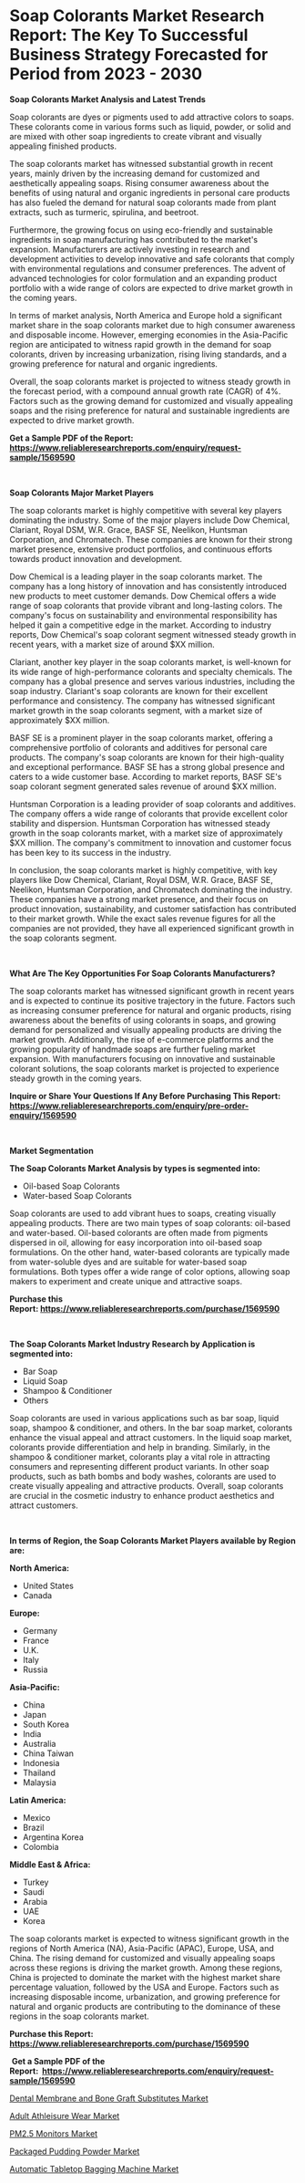 <p><h1>Soap Colorants Market Research Report: The Key To Successful Business Strategy Forecasted for Period from 2023 - 2030</h1></p><p><strong>Soap Colorants Market Analysis and Latest Trends</strong></p>
<p><p>Soap colorants are dyes or pigments used to add attractive colors to soaps. These colorants come in various forms such as liquid, powder, or solid and are mixed with other soap ingredients to create vibrant and visually appealing finished products.</p><p>The soap colorants market has witnessed substantial growth in recent years, mainly driven by the increasing demand for customized and aesthetically appealing soaps. Rising consumer awareness about the benefits of using natural and organic ingredients in personal care products has also fueled the demand for natural soap colorants made from plant extracts, such as turmeric, spirulina, and beetroot.</p><p>Furthermore, the growing focus on using eco-friendly and sustainable ingredients in soap manufacturing has contributed to the market's expansion. Manufacturers are actively investing in research and development activities to develop innovative and safe colorants that comply with environmental regulations and consumer preferences. The advent of advanced technologies for color formulation and an expanding product portfolio with a wide range of colors are expected to drive market growth in the coming years.</p><p>In terms of market analysis, North America and Europe hold a significant market share in the soap colorants market due to high consumer awareness and disposable income. However, emerging economies in the Asia-Pacific region are anticipated to witness rapid growth in the demand for soap colorants, driven by increasing urbanization, rising living standards, and a growing preference for natural and organic ingredients.</p><p>Overall, the soap colorants market is projected to witness steady growth in the forecast period, with a compound annual growth rate (CAGR) of 4%. Factors such as the growing demand for customized and visually appealing soaps and the rising preference for natural and sustainable ingredients are expected to drive market growth.</p></p>
<p><strong>Get a Sample PDF of the Report:&nbsp; <a href="https://www.reliableresearchreports.com/enquiry/request-sample/1569590">https://www.reliableresearchreports.com/enquiry/request-sample/1569590</a></strong></p>
<p>&nbsp;</p>
<p><strong>Soap Colorants Major Market Players</strong></p>
<p><p>The soap colorants market is highly competitive with several key players dominating the industry. Some of the major players include Dow Chemical, Clariant, Royal DSM, W.R. Grace, BASF SE, Neelikon, Huntsman Corporation, and Chromatech. These companies are known for their strong market presence, extensive product portfolios, and continuous efforts towards product innovation and development.</p><p>Dow Chemical is a leading player in the soap colorants market. The company has a long history of innovation and has consistently introduced new products to meet customer demands. Dow Chemical offers a wide range of soap colorants that provide vibrant and long-lasting colors. The company's focus on sustainability and environmental responsibility has helped it gain a competitive edge in the market. According to industry reports, Dow Chemical's soap colorant segment witnessed steady growth in recent years, with a market size of around $XX million.</p><p>Clariant, another key player in the soap colorants market, is well-known for its wide range of high-performance colorants and specialty chemicals. The company has a global presence and serves various industries, including the soap industry. Clariant's soap colorants are known for their excellent performance and consistency. The company has witnessed significant market growth in the soap colorants segment, with a market size of approximately $XX million.</p><p>BASF SE is a prominent player in the soap colorants market, offering a comprehensive portfolio of colorants and additives for personal care products. The company's soap colorants are known for their high-quality and exceptional performance. BASF SE has a strong global presence and caters to a wide customer base. According to market reports, BASF SE's soap colorant segment generated sales revenue of around $XX million.</p><p>Huntsman Corporation is a leading provider of soap colorants and additives. The company offers a wide range of colorants that provide excellent color stability and dispersion. Huntsman Corporation has witnessed steady growth in the soap colorants market, with a market size of approximately $XX million. The company's commitment to innovation and customer focus has been key to its success in the industry.</p><p>In conclusion, the soap colorants market is highly competitive, with key players like Dow Chemical, Clariant, Royal DSM, W.R. Grace, BASF SE, Neelikon, Huntsman Corporation, and Chromatech dominating the industry. These companies have a strong market presence, and their focus on product innovation, sustainability, and customer satisfaction has contributed to their market growth. While the exact sales revenue figures for all the companies are not provided, they have all experienced significant growth in the soap colorants segment.</p></p>
<p>&nbsp;</p>
<p><strong>What Are The Key Opportunities For Soap Colorants Manufacturers?</strong></p>
<p><p>The soap colorants market has witnessed significant growth in recent years and is expected to continue its positive trajectory in the future. Factors such as increasing consumer preference for natural and organic products, rising awareness about the benefits of using colorants in soaps, and growing demand for personalized and visually appealing products are driving the market growth. Additionally, the rise of e-commerce platforms and the growing popularity of handmade soaps are further fueling market expansion. With manufacturers focusing on innovative and sustainable colorant solutions, the soap colorants market is projected to experience steady growth in the coming years.</p></p>
<p><strong>Inquire or Share Your Questions If Any Before Purchasing This Report: <a href="https://www.reliableresearchreports.com/enquiry/pre-order-enquiry/1569590">https://www.reliableresearchreports.com/enquiry/pre-order-enquiry/1569590</a></strong></p>
<p>&nbsp;</p>
<p><strong>Market Segmentation</strong></p>
<p><strong>The Soap Colorants Market Analysis by types is segmented into:</strong></p>
<p><ul><li>Oil-based Soap Colorants</li><li>Water-based Soap Colorants</li></ul></p>
<p><p>Soap colorants are used to add vibrant hues to soaps, creating visually appealing products. There are two main types of soap colorants: oil-based and water-based. Oil-based colorants are often made from pigments dispersed in oil, allowing for easy incorporation into oil-based soap formulations. On the other hand, water-based colorants are typically made from water-soluble dyes and are suitable for water-based soap formulations. Both types offer a wide range of color options, allowing soap makers to experiment and create unique and attractive soaps.</p></p>
<p><strong>Purchase this Report:&nbsp;<a href="https://www.reliableresearchreports.com/purchase/1569590">https://www.reliableresearchreports.com/purchase/1569590</a></strong></p>
<p>&nbsp;</p>
<p><strong>The Soap Colorants Market Industry Research by Application is segmented into:</strong></p>
<p><ul><li>Bar Soap</li><li>Liquid Soap</li><li>Shampoo & Conditioner</li><li>Others</li></ul></p>
<p><p>Soap colorants are used in various applications such as bar soap, liquid soap, shampoo & conditioner, and others. In the bar soap market, colorants enhance the visual appeal and attract customers. In the liquid soap market, colorants provide differentiation and help in branding. Similarly, in the shampoo & conditioner market, colorants play a vital role in attracting consumers and representing different product variants. In other soap products, such as bath bombs and body washes, colorants are used to create visually appealing and attractive products. Overall, soap colorants are crucial in the cosmetic industry to enhance product aesthetics and attract customers.</p></p>
<p>&nbsp;</p>
<p><strong>In terms of Region, the Soap Colorants Market Players available by Region are:</strong></p>
<p>
    <p> <strong> North America: </strong>
        <ul>
            <li>United States</li>
            <li>Canada</li>
        </ul>
        </p> 
    <p> <strong> Europe: </strong>
        <ul>
            <li>Germany</li>
            <li>France</li>
            <li>U.K.</li>
            <li>Italy</li>
            <li>Russia</li>
        </ul>
        </p> 
    <p> <strong> Asia-Pacific: </strong>
        <ul>
            <li>China</li>
            <li>Japan</li>
            <li>South Korea</li>
            <li>India</li>
            <li>Australia</li>
            <li>China Taiwan</li>
            <li>Indonesia</li>
            <li>Thailand</li>
            <li>Malaysia</li>
        </ul>
        </p> 
    <p> <strong> Latin America: </strong>
        <ul>
            <li>Mexico</li>
            <li>Brazil</li>
            <li>Argentina Korea</li>
            <li>Colombia</li>
        </ul>
        </p> 
    <p> <strong> Middle East & Africa: </strong>
        <ul>
            <li>Turkey</li>
            <li>Saudi</li>
            <li>Arabia</li>
            <li>UAE</li>
            <li>Korea</li>
        </ul>
    </p>
    </p>
<p><p>The soap colorants market is expected to witness significant growth in the regions of North America (NA), Asia-Pacific (APAC), Europe, USA, and China. The rising demand for customized and visually appealing soaps across these regions is driving the market growth. Among these regions, China is projected to dominate the market with the highest market share percentage valuation, followed by the USA and Europe. Factors such as increasing disposable income, urbanization, and growing preference for natural and organic products are contributing to the dominance of these regions in the soap colorants market.</p></p>
<p><strong>Purchase this Report: <a href="https://www.reliableresearchreports.com/purchase/1569590">https://www.reliableresearchreports.com/purchase/1569590</a></strong></p>
<p>&nbsp;<strong>Get a Sample PDF of the Report:&nbsp;&nbsp;<a href="https://www.reliableresearchreports.com/enquiry/request-sample/1569590">https://www.reliableresearchreports.com/enquiry/request-sample/1569590</a></strong></p>
<p><strong></strong></p>
<p><p><a href="https://medium.com/@taniawisozk2023/dental-membrane-and-bone-graft-substitutes-market-analysis-its-cagr-market-segmentation-and-df23e1930439">Dental Membrane and Bone Graft Substitutes Market</a></p><p><a href="https://www.linkedin.com/pulse/adult-athleisure-wear-market-insights-players-forecast/">Adult Athleisure Wear Market</a></p><p><a href="https://medium.com/@jackybrekke/pm2-5-monitors-market-share-evolution-and-market-growth-trends-2023-2030-2b59d04924bf">PM2.5 Monitors Market</a></p><p><a href="https://www.linkedin.com/pulse/packaged-pudding-powder-market-share-amp-new-trends-analysis/">Packaged Pudding Powder Market</a></p><p><a href="https://www.linkedin.com/pulse/automatic-tabletop-bagging-machine-market-share-amp-new/">Automatic Tabletop Bagging Machine Market</a></p></p>